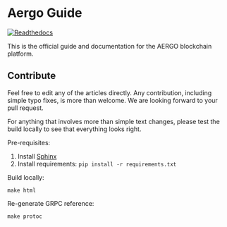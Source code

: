 # Aergo Guide

[![Readthedocs](https://readthedocs.org/projects/aergo-guide/badge/?version=latest)](https://aergo-guide.readthedocs.io/en/latest/)

This is the official guide and documentation for the AERGO blockchain platform.

## Contribute

Feel free to edit any of the articles directly. Any contribution, including simple typo fixes, is more than welcome.
We are looking forward to your pull request.

For anything that involves more than simple text changes, please test the build locally to see that everything looks right.

Pre-requisites:

1. Install [Sphinx](http://www.sphinx-doc.org/en/master/usage/installation.html)
2. Install requirements: `pip install -r requirements.txt`

Build locally:

    make html

Re-generate GRPC reference:

    make protoc